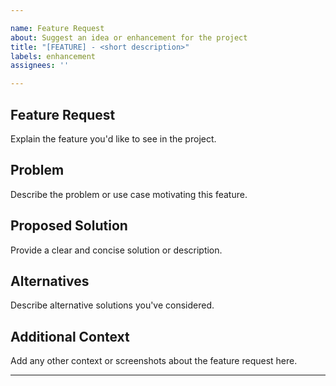 ```yaml
---

name: Feature Request
about: Suggest an idea or enhancement for the project
title: "[FEATURE] - <short description>"
labels: enhancement
assignees: ''

---
```


## Feature Request
Explain the feature you'd like to see in the project.

## Problem
Describe the problem or use case motivating this feature.

## Proposed Solution
Provide a clear and concise solution or description.

## Alternatives
Describe alternative solutions you've considered.

## Additional Context
Add any other context or screenshots about the feature request here.

---
